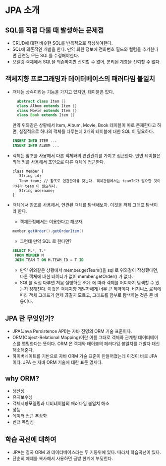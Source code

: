 # JPA 소개

## SQL를 직접 다룰 때 발생하는 문제점
- CRUD에 대한 비슷한 SQL를 반복적으로 작성해야한다.
- SQL에 의존적인 개발을 한다. 만약 회원 정보에 전화번호 필드와 컬럼을 추가한다면 관련된 모든 SQL를 수정해야한다.
- 모델링 객체에서 SQL을 의존하지만 산뢰할 수 없어, 분리된 계층을 신뢰할 수 없다. 

## 객체지향 프로그래밍과 데이터베이스의 패러다임 불일치
- 객체는 상속이라는 기능을 가지고 있지만, 테이블은 없다. 
  ```java
    abstract class Item {}
    class Album extends Item {}
    class Movie extends Item {}
    class Book extends Item {}
  ```
  만약 위와같은 상황에서 Item, Album, Movie, Book 테이블이 따로 존재한다고 하면, 실질적으로 하나의 객체를 다루는데 2개의 테이블에 대한 SQL 이 필요하다. 
  ```sql
  INSERT INTO ITEM ...
  INSERT INTO ALBUM ...
  ```
- 객체는 참조를 사용해서 다른 객체와의 연관관계를 가지고 접근한다. 반면 테이블은 외래 키를 사용해서 조인으로 다른 객체에 접근한다.
  ```
  class Member {
     String id;
     Team team; // 참조로 연관관계를 갖는다. 객체관점에서는 teamId가 필요한 것이 아니라 team 이 필요하다.
     String username;
  }
  ```

- 객체에서 참조를 사용해서, 연관된 객체를 탐색해보자. 이것을 객체 그래프 탐색이라 한다.
   - 객체관점에서는 이용한다고 해보자.
    ```java
    member.getOrder().getOrderItem()
    ```
   - 그런데 만약 SQL 로 한다면?
   ```sql
   SELECT M.*, T.*
    FROM MEMBER M
    JOIN TEAM T ON M.TEAM_ID = T.ID
   ```
   - 만약 위와같은 상황에서 member.getTeam()을 sql 로 위와같이 작성했다면, 다른 객체에 대한 데이터가 없어 member.getOrder() 가 없다.
   - SQL를 직접 다루면 처음 실행하는 SQL 에 따라 객체를 어디까지 탐색할 수 있는지 정해진다. 이것은 객체지향 개발자에게 너무 큰 제약이다. 비지니스 로직에 따라 객체 그래프가 언제 끊길지 모르고, 그래프를 함부로 탐색하는 것은 큰 비용이다.

## JPA 란 무엇인가?
- JPA(Java Persistence API)는 자바 진영의 ORM 기술 표준이다.
- ORM(Object-Relational Mapping)이란 이름 그대로 객체와 관계형 데이터베이스를 맵핑한다는 뜻이다. ORM 은 객체와 테이블의 페러다임 불일치를 개발자 대신 해소해준다.
- 하이버네이트를 기반으로 자바 ORM 기술 표준이 만들어졌는데 이것이 바로 JPA 이다. JPA 는 자바 ORM 기술에 대한 표준 명세다.

## why ORM?
- 생산성
- 유지보수성
- 객체지향모델링과 디비테이블의 패러다임 불일치 해소
- 성능
- 데이터 접근 추상화
- 벤더 독립성

## 학습 곡선에 대하여
- JPA는 결국 ORM 과 데이터베이스라는 두 기둥위에 있다. 따라서 학습곡선이 있다.
- 단순히 예제를 복사해서 사용하면 금방 한계에 부딪힌다.
